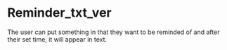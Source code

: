 # Reminder_txt_ver
The user can put something in that they want to be reminded of and after their set time, it will appear in text.
